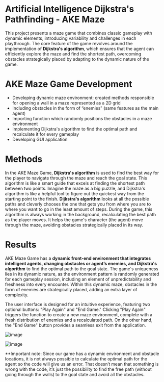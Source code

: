 # Artificial Intelligence Dijkstra's Pathfinding - AKE Maze

This project presents a maze game that combines classic gameplay with dynamic elements, introducing variability and challenges in each playthrough. The core
feature of the game revolves around the implementation of **Dijkstra's algorithm**, which ensures that the agent can efficiently explore the maze and find the 
shortest path, overcoming obstacles strategically placed by adapting to the dynamic nature of the game. 

# AKE Maze Game Development
- Developing dynamic maze environment: created methods responsible for opening a wall in a maze represented as a 2D grid
- Including obstacles in the form of “enemies” (same features as the main agent)
- Importing function which randomly positions the obstacles in a maze environment
- Implementing Dijkstra's algorithm to find the optimal path and recalculate it for every gameplay
- Developing GUI application  

# Methods
In the AKE Maze Game, **Dijkstra's algorithm** is used to find the best way for the player to navigate through the maze and reach the goal state. This algorithm is like a
smart guide that excels at finding the shortest path between two points. Imagine the maze as a big puzzle, and Dijkstra's algorithm is like a helpful tool to figure out the
quickest way from the starting point to the finish. **Dijkstra's algorithm** looks at all the possible paths and cleverly chooses the one
that gets you from where you are to where you want to go in the least amount of steps. During the game, this algorithm is always working in the background, recalculating the
best path as the player moves. It helps the game's character (the agent) move through the maze, avoiding obstacles strategically placed in its way. 

# Results
AKE Maze Game has a **dynamic front-end environment that integrates intelligent agents, changing obstacles or agent’s enemies, and Dijkstra's algorithm** to find the
optimal path to the goal state. The game's uniqueness lies in its dynamic nature, as the environment pattern is randomly generated for each gameplay session, including an
element of unpredictability and freshness into every encounter. Within this dynamic maze, obstacles in the form of enemies are strategically placed,
adding an extra layer of complexity.

The user interface is designed for an intuitive experience, featuring two optional buttons: "Play Again" and "End Game." Clicking "Play Again" triggers the function to create a new maze
environment, complete with a fresh distribution of enemies and a recalculated path. On the other hand, the "End Game" button provides a seamless exit from the application.

![image](https://github.com/aaleksandraristic/Reinforcement-Learning-in-Path-Finding---AKE-Maze/assets/140200824/ab531fc7-d62a-460a-8373-ee6da75a96dc)

![image](https://github.com/aaleksandraristic/Reinforcement-Learning-in-Path-Finding---AKE-Maze/assets/140200824/fb7a426f-3e0a-4391-85b8-ee7452d74703)


**Important note: Since our game has a dynamic environment and obstacle locations, it
is not always possible to calculate the optimal path for the agent so the code will give us
an error. That doesn’t mean that something is wrong with the code, it’s just the
possibility to find the free path (without going through the walls) to the goal state and
avoid all the obstacles.

